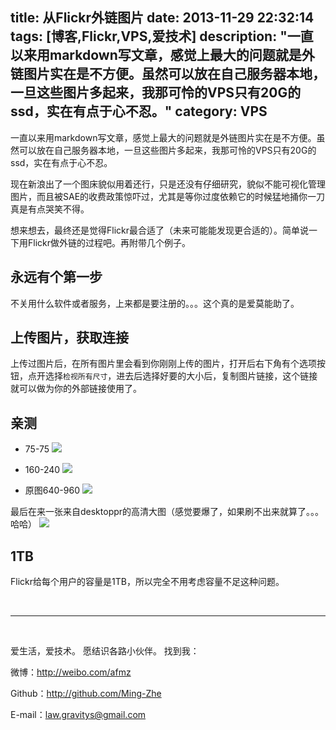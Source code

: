 title: 从Flickr外链图片
date: 2013-11-29 22:32:14
tags: [博客,Flickr,VPS,爱技术]
description: "一直以来用markdown写文章，感觉上最大的问题就是外链图片实在是不方便。虽然可以放在自己服务器本地，一旦这些图片多起来，我那可怜的VPS只有20G的ssd，实在有点于心不忍。"
category: VPS
---

一直以来用markdown写文章，感觉上最大的问题就是外链图片实在是不方便。虽然可以放在自己服务器本地，一旦这些图片多起来，我那可怜的VPS只有20G的ssd，实在有点于心不忍。

现在新浪出了一个图床貌似用着还行，只是还没有仔细研究，貌似不能可视化管理图片，而且被SAE的收费政策惊吓过，尤其是等你过度依赖它的时候猛地捅你一刀真是有点哭笑不得。

想来想去，最终还是觉得Flickr最合适了（未来可能能发现更合适的）。简单说一下用Flickr做外链的过程吧。再附带几个例子。

## 永远有个第一步
不关用什么软件或者服务，上来都是要注册的。。。这个真的是爱莫能助了。

## 上传图片，获取连接
上传过图片后，在所有图片里会看到你刚刚上传的图片，打开后右下角有个选项按钮，点开选择`检视所有尺寸`，进去后选择好要的大小后，复制图片链接，这个链接就可以做为你的外部链接使用了。

## 亲测

* 75-75
![](http://farm3.staticflickr.com/2842/10942233255_a712dc8629_s.jpg)

* 160-240
![](http://farm3.staticflickr.com/2842/10942233255_a712dc8629_m.jpg)

* 原图640-960
![](http://farm3.staticflickr.com/2842/10942233255_ff7f3684c2_o.jpg)

最后在来一张来自desktoppr的高清大图（感觉要爆了，如果刷不出来就算了。。。哈哈）
![](http://farm6.staticflickr.com/5517/11116962724_b24a19504e_o.jpg)

## 1TB
Flickr给每个用户的容量是1TB，所以完全不用考虑容量不足这种问题。

<br/>

***
<br/>

爱生活，爱技术。
愿结识各路小伙伴。
找到我：

微博：http://weibo.com/afmz

Github：http://github.com/Ming-Zhe

E-mail：law.gravitys@gmail.com 
